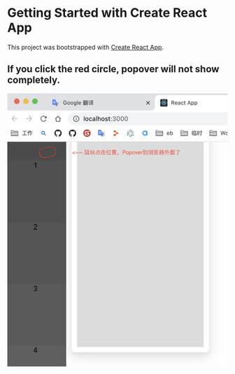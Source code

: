 # Getting Started with Create React App

This project was bootstrapped with [Create React App](https://github.com/facebook/create-react-app).

## If you click the red circle, popover will not show completely.
![](./bug-pic.png)
